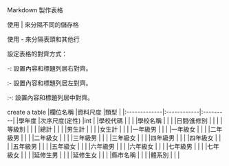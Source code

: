 Markdown 製作表格

使用 | 來分隔不同的儲存格

使用 - 來分隔表頭和其他行

設定表格的對齊方式：

-: 設置內容和標題列居右對齊。

:- 設置內容和標題列居左對齊。

:-: 設置內容和標題列居中對齊。

create a table
|欄位名稱       |資料尺度     |類型       |
|:-------------|:------------|:---------|
|學年度         |次序尺度(定性) |int      |
|學校代碼       |              |         |
|學校名稱       |              |         |
|日間∕進修別    |              |         |
|等級別        |              |         |
|總計	         |              |         |
|男生計	      |              |         |
|女生計	      |              |         |
|一年級男	    |              |         |
|一年級女	    |              |         |
|二年級男	    |              |         |
|二年級女	    |              |         |
|三年級男	    |              |         |
|三年級女	    |              |         |
|四年級男	    |              |         |
|四年級女	    |              |         |
|五年級男	    |              |         |
|五年級女	    |              |         |
|六年級男	    |              |         |
|六年級女	    |              |         |
|七年級男	    |              |         |
|七年級女	    |              |         |
|延修生男	    |              |         |
|延修生女	    |              |         |
|縣市名稱	    |              |         |
|體系別       |              |         |
